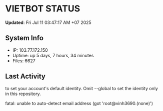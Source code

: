 # VIETBOT STATUS
**Updated**: Fri Jul 11 03:47:17 AM +07 2025

## System Info
- IP: 103.77.172.150
- Uptime: up 5 days, 7 hours, 34 minutes
- Files: 6627

## Last Activity

to set your account's default identity.
Omit --global to set the identity only in this repository.

fatal: unable to auto-detect email address (got 'root@vinh3690.(none)')
